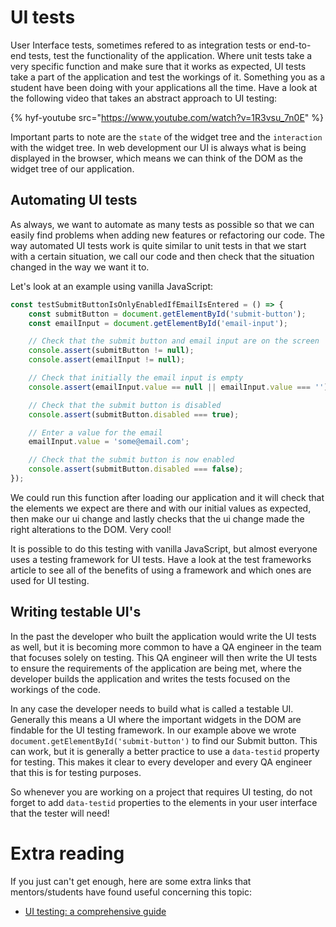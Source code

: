 # UI tests

User Interface tests, sometimes refered to as integration tests or end-to-end tests, test the functionality of the application. Where unit tests take a very specific function and make sure that it works as expected, UI tests take a part of the application and test the workings of it. Something you as a student have been doing with your applications all the time. Have a look at the following video that takes an abstract approach to UI testing:

{% hyf-youtube src="https://www.youtube.com/watch?v=1R3vsu_7n0E" %}

Important parts to note are the `state` of the widget tree and the `interaction` with the widget tree. In web development our UI is always what is being displayed in the browser, which means we can think of the DOM as the widget tree of our application.

## Automating UI tests

As always, we want to automate as many tests as possible so that we can easily find problems when adding new features or refactoring our code. The way automated UI tests work is quite similar to unit tests in that we start with a certain situation, we call our code and then check that the situation changed in the way we want it to.

Let's look at an example using vanilla JavaScript:

```js
const testSubmitButtonIsOnlyEnabledIfEmailIsEntered = () => {
    const submitButton = document.getElementById('submit-button');
    const emailInput = document.getElementById('email-input');

    // Check that the submit button and email input are on the screen
    console.assert(submitButton != null);
    console.assert(emailInput != null);

    // Check that initially the email input is empty
    console.assert(emailInput.value == null || emailInput.value === '');

    // Check that the submit button is disabled
    console.assert(submitButton.disabled === true);

    // Enter a value for the email
    emailInput.value = 'some@email.com';

    // Check that the submit button is now enabled
    console.assert(submitButton.disabled === false);
});
```

We could run this function after loading our application and it will check that the elements we expect are there and with our initial values as expected, then make our ui change and lastly checks that the ui change made the right alterations to the DOM. Very cool!

It is possible to do this testing with vanilla JavaScript, but almost everyone uses a testing framework for UI tests. Have a look at the test frameworks article to see all of the benefits of using a framework and which ones are used for UI testing.

## Writing testable UI's

In the past the developer who built the application would write the UI tests as well, but it is becoming more common to have a QA engineer in the team that focuses solely on testing. This QA engineer will then write the UI tests to ensure the requirements of the application are being met, where the developer builds the application and writes the tests focused on the workings of the code.

In any case the developer needs to build what is called a testable UI. Generally this means a UI where the important widgets in the DOM are findable for the UI testing framework. In our example above we wrote `document.getElementById('submit-button')` to find our Submit button. This can work, but it is generally a better practice to use a `data-testid` property for testing. This makes it clear to every developer and every QA engineer that this is for testing purposes.

So whenever you are working on a project that requires UI testing, do not forget to add `data-testid` properties to the elements in your user interface that the tester will need!

# Extra reading

If you just can't get enough, here are some extra links that mentors/students have found useful concerning this topic:

- [UI testing: a comprehensive guide](https://www.perfecto.io/blog/ui-testing-comprehensive-guide)
